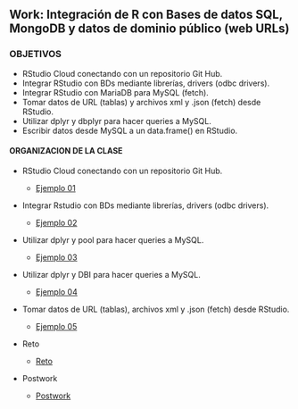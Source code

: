 ## Work: Integración de R con Bases de datos SQL,  MongoDB y datos de dominio público (web URLs)

### OBJETIVOS 

- RStudio Cloud conectando con un repositorio Git Hub. 
- Integrar RStudio con BDs mediante librerías, drivers (odbc drivers). 
- Integrar RStudio con MariaDB para MySQL (fetch).
- Tomar datos de URL (tablas) y archivos xml y .json (fetch) desde RStudio. 
- Utilizar dplyr y dbplyr para hacer queries a MySQL.
- Escribir datos desde MySQL a un data.frame() en RStudio.  

#### ORGANIZACION DE LA CLASE 

- RStudio Cloud conectando con un repositorio Git Hub. 
	- [Ejemplo 01](Ejemplo-01)

- Integrar Rstudio con BDs mediante librerías, drivers (odbc drivers).
	- [Ejemplo 02](Ejemplo-02)

- Utilizar dplyr y pool para hacer queries a MySQL.
	- [Ejemplo 03](Ejemplo-03)

- Utilizar dplyr y DBI para hacer queries a MySQL.
	- [Ejemplo 04](Ejemplo-04)

- Tomar datos de URL (tablas), archivos xml y .json (fetch) desde RStudio. 
	- [Ejemplo 05](Ejemplo-05)

- Reto
	- [Reto](Reto)
	
- Postwork
	- [Postwork](Postwork)
